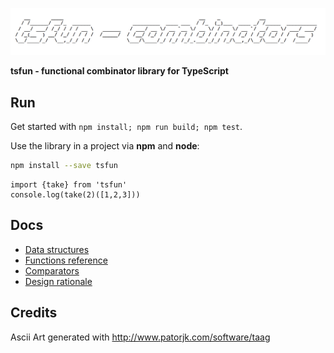 ![alt](splash.png)                                            

**tsfun - functional combinator library for TypeScript**

## Run

Get started with `npm install; npm run build; npm test`.

Use the library in a project via **npm** and **node**:

```bash
npm install --save tsfun
```

```
import {take} from 'tsfun'
console.log(take(2)([1,2,3]))
```

## Docs

* [Data structures](doc/structures.md)
* [Functions reference](doc/reference.md)
* [Comparators](doc/comparators.md)
* [Design rationale](doc/design.md) 
 
## Credits 
 
Ascii Art generated with http://www.patorjk.com/software/taag



